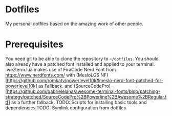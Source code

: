 # Dotfiles
My personal dotfiles based on the amazing work of other people.

# Prerequisites
You need git to be able to clone the repository to `~/dotfiles`.
You should also already have a patched font installed and applied to your terminal.
.wezterm.lua makes use of FiraCode Nerd Font from https://www.nerdfonts.com/
with (MesloLGS NF)[https://github.com/romkatv/powerlevel10k#meslo-nerd-font-patched-for-powerlevel10k] as Fallback.
and (SourceCodePro)[https://github.com/gabrielelana/awesome-terminal-fonts/blob/patching-strategy/patched/SourceCodePro%2BPowerline%2BAwesome%2BRegular.ttf] as a further fallback.
TODO: Scripts for installing basic tools and dependencies
TODO: Symlink configuration from dotfiles
